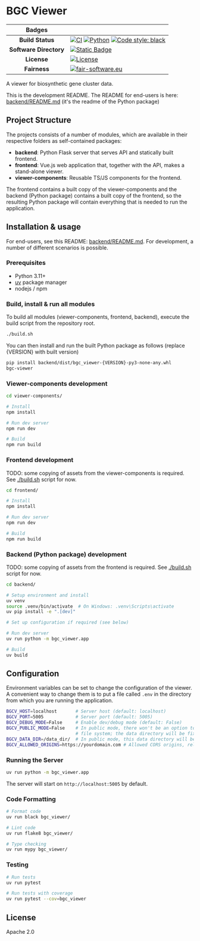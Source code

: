 # BGC Viewer

| Badges | |
|:----:|----|
| **Build Status** | [![CI](https://github.com/medema-group/bgc-viewer/actions/workflows/ci.yml/badge.svg)](https://github.com/medema-group/bgc-viewer/actions/workflows/ci.yml) [![Python](https://img.shields.io/badge/python-3.11+-blue.svg)](https://www.python.org/downloads/) [![Code style: black](https://img.shields.io/badge/code%20style-black-000000.svg)](https://github.com/psf/black) |
| **Software Directory** | [![Static Badge](https://img.shields.io/badge/RSD-BGCViewer-lib)](https://research-software-directory.org/software/bgc-viewer) |
| **License** | [![License](https://img.shields.io/badge/License-Apache_2.0-blue.svg)](https://opensource.org/licenses/Apache-2.0) |
| **Fairness** | [![fair-software.eu](https://img.shields.io/badge/fair--software.eu-%E2%97%8F%20%20%E2%97%8F%20%20%E2%97%8F%20%20%E2%97%8F%20%20%E2%97%8B-yellow)](https://fair-software.eu) |

A viewer for biosynthetic gene cluster data.

This is the development README. The README for end-users is here: [backend/README.md](backend/README.md) (it's the readme of the Python package)


## Project Structure

The projects consists of a number of modules, which are available in their respective folders as self-contained packages:

- **backend**: Python Flask server that serves API and statically built frontend.
- **frontend**: Vue.js web application that, together with the API, makes a stand-alone viewer.
- **viewer-components**: Reusable TS/JS components for the frontend.

The frontend contains a built copy of the viewer-components and the backend (Python package) contains a built copy of the frontend, so the resulting Python package will contain everything that is needed to run the application.


## Installation & usage

For end-users, see this README: [backend/README.md](backend/README.md). For development, a number of different scenarios is possible.

### Prerequisites

- Python 3.11+
- [uv](https://github.com/astral-sh/uv) package manager
- nodejs / npm

### Build, install & run all modules

To build all modules (viewer-components, frontend, backend), execute the build script from the repository root.

```bash
./build.sh
```

You can then install and run the built Python package as follows (replace {VERSION} with built version)

```bash
pip install backend/dist/bgc_viewer-{VERSION}-py3-none-any.whl
bgc-viewer
```

### Viewer-components development

```bash
cd viewer-components/

# Install
npm install

# Run dev server
npm run dev

# Build
npm run build
```

### Frontend development

TODO: some copying of assets from the viewer-components is required. See [./build.sh](./build.sh) script for now.

```bash
cd frontend/

# Install
npm install

# Run dev server
npm run dev

# Build
npm run build
```

### Backend (Python package) development

TODO: some copying of assets from the frontend is required. See [./build.sh](./build.sh) script for now.

```bash
cd backend/

# Setup environment and install
uv venv
source .venv/bin/activate  # On Windows: .venv\Scripts\activate
uv pip install -e ".[dev]"

# Set up configuration if required (see below)

# Run dev server
uv run python -m bgc_viewer.app

# Build
uv build
```

## Configuration

Environment variables can be set to change the configuration of the viewer.
A convenient way to change them is to put a file called `.env` in the directory from
which you are running the application.

```bash
BGCV_HOST=localhost       # Server host (default: localhost)
BGCV_PORT=5005            # Server port (default: 5005)
BGCV_DEBUG_MODE=False     # Enable dev/debug mode (default: False)
BGCV_PUBLIC_MODE=False    # In public mode, there won't be an option to access the
                          # file system; the data directory will be fixed (default: False)
BGCV_DATA_DIR=/data_dir/  # In public mode, this data directory will be used
BGCV_ALLOWED_ORIGINS=https://yourdomain.com # Allowed CORS origins, relevant for public mode
```

### Running the Server

```bash
uv run python -m bgc_viewer.app
```

The server will start on `http://localhost:5005` by default.

### Code Formatting

```bash
# Format code
uv run black bgc_viewer/

# Lint code
uv run flake8 bgc_viewer/

# Type checking
uv run mypy bgc_viewer/
```

### Testing

```bash
# Run tests
uv run pytest

# Run tests with coverage
uv run pytest --cov=bgc_viewer
```


## License

Apache 2.0

